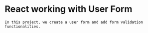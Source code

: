 # React working with User Form

    In this project, we create a user form and add form validation functionalities.
